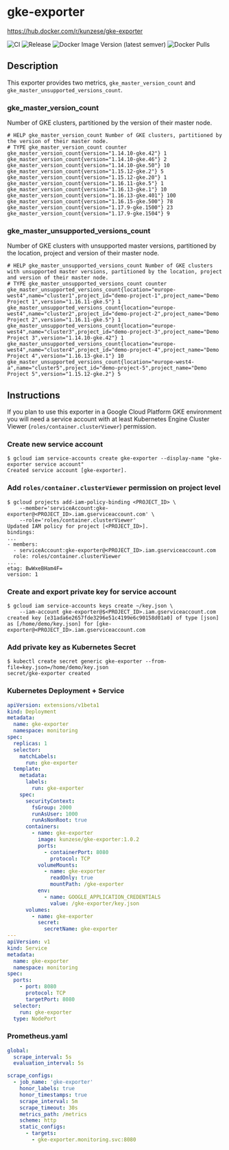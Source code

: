 # gke-exporter

<https://hub.docker.com/r/kunzese/gke-exporter>

![CI](https://github.com/kunzese/gke-exporter/workflows/CI/badge.svg)
![Release](https://github.com/kunzese/gke-exporter/workflows/Release/badge.svg)
![Docker Image Version (latest semver)](https://img.shields.io/docker/v/kunzese/gke-exporter?sort=semver)
![Docker Pulls](https://img.shields.io/docker/pulls/kunzese/gke-exporter)

## Description

This exporter provides two metrics, `gke_master_version_count` and `gke_master_unsupported_versions_count`.

### gke_master_version_count

Number of GKE clusters, partitioned by the version of their master node.

```text
# HELP gke_master_version_count Number of GKE clusters, partitioned by the version of their master node.
# TYPE gke_master_version_count counter
gke_master_version_count{version="1.14.10-gke.42"} 1
gke_master_version_count{version="1.14.10-gke.46"} 2
gke_master_version_count{version="1.14.10-gke.50"} 10
gke_master_version_count{version="1.15.12-gke.2"} 5
gke_master_version_count{version="1.15.12-gke.20"} 1
gke_master_version_count{version="1.16.11-gke.5"} 1
gke_master_version_count{version="1.16.13-gke.1"} 10
gke_master_version_count{version="1.16.13-gke.401"} 100
gke_master_version_count{version="1.16.15-gke.500"} 78
gke_master_version_count{version="1.17.9-gke.1500"} 23
gke_master_version_count{version="1.17.9-gke.1504"} 9
```

### gke_master_unsupported_versions_count

Number of GKE clusters with unsupported master versions, partitioned by the location, project and version of their master node.

```text
# HELP gke_master_unsupported_versions_count Number of GKE clusters with unsupported master versions, partitioned by the location, project and version of their master node.
# TYPE gke_master_unsupported_versions_count counter
gke_master_unsupported_versions_count{location="europe-west4",name="cluster1",project_id="demo-project-1",project_name="Demo Project 1",version="1.16.11-gke.5"} 1
gke_master_unsupported_versions_count{location="europe-west4",name="cluster2",project_id="demo-project-2",project_name="Demo Project 2",version="1.16.11-gke.5"} 1
gke_master_unsupported_versions_count{location="europe-west4",name="cluster3",project_id="demo-project-3",project_name="Demo Project 3",version="1.14.10-gke.42"} 1
gke_master_unsupported_versions_count{location="europe-west4",name="cluster4",project_id="demo-project-4",project_name="Demo Project 4",version="1.16.13-gke.1"} 10
gke_master_unsupported_versions_count{location="europe-west4-a",name="cluster5",project_id="demo-project-5",project_name="Demo Project 5",version="1.15.12-gke.2"} 5
```

## Instructions

If you plan to use this exporter in a Google Cloud Platform GKE environment you will need a service account with at least Kubernetes Engine Cluster Viewer (`roles/container.clusterViewer`) permission.

### Create new service account

```shell
$ gcloud iam service-accounts create gke-exporter --display-name "gke-exporter service account"
Created service account [gke-exporter].
```

### Add `roles/container.clusterViewer` permission on project level

```shell
$ gcloud projects add-iam-policy-binding <PROJECT_ID> \
    --member='serviceAccount:gke-exporter@<PROJECT_ID>.iam.gserviceaccount.com' \
    --role='roles/container.clusterViewer'
Updated IAM policy for project [<PROJECT_ID>].
bindings:
...
- members:
  - serviceAccount:gke-exporter@<PROJECT_ID>.iam.gserviceaccount.com
  role: roles/container.clusterViewer
...
etag: BwWxeBHam4F=
version: 1
```

### Create and export private key for service account

```shell
$ gcloud iam service-accounts keys create ~/key.json \
    --iam-account gke-exporter@$<PROJECT_ID>.iam.gserviceaccount.com
created key [e31ada6e2657fde3296e51c4199e6c90158d01a0] of type [json] as [/home/demo/key.json] for [gke-exporter@<PROJECT_ID>.iam.gserviceaccount.com
```

### Add private key as Kubernetes Secret

```shell
$ kubectl create secret generic gke-exporter --from-file=key.json=/home/demo/key.json
secret/gke-exporter created
```

### Kubernetes Deployment + Service

```yaml
apiVersion: extensions/v1beta1
kind: Deployment
metadata:
  name: gke-exporter
  namespace: monitoring
spec:
  replicas: 1
  selector:
    matchLabels:
      run: gke-exporter
  template:
    metadata:
      labels:
        run: gke-exporter
    spec:
      securityContext:
        fsGroup: 2000
        runAsUser: 1000
        runAsNonRoot: true
      containers:
        - name: gke-exporter
          image: kunzese/gke-exporter:1.0.2
          ports:
            - containerPort: 8080
              protocol: TCP
          volumeMounts:
            - name: gke-exporter
              readOnly: true
              mountPath: /gke-exporter
          env:
            - name: GOOGLE_APPLICATION_CREDENTIALS
              value: /gke-exporter/key.json
      volumes:
        - name: gke-exporter
          secret:
            secretName: gke-exporter
---
apiVersion: v1
kind: Service
metadata:
  name: gke-exporter
  namespace: monitoring
spec:
  ports:
    - port: 8080
      protocol: TCP
      targetPort: 8080
  selector:
    run: gke-exporter
  type: NodePort
```

### Prometheus.yaml

```yaml
global:
  scrape_interval: 5s
  evaluation_interval: 5s

scrape_configs:
  - job_name: 'gke-exporter'
    honor_labels: true
    honor_timestamps: true
    scrape_interval: 5m
    scrape_timeout: 30s
    metrics_path: /metrics
    scheme: http
    static_configs:
      - targets:
        - gke-exporter.monitoring.svc:8080
```
